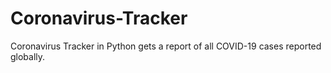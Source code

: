 # Coronavirus-Tracker
 Coronavirus Tracker in Python gets a report of all COVID-19 cases reported globally.
